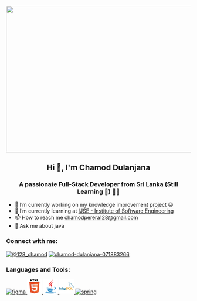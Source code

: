 <img align="center" width="1000" height="400" src="https://i.pinimg.com/originals/87/f3/f1/87f3f1425b217691da645e97dbb50d55.gif">
<h2 align="center">Hi 👋, I'm Chamod Dulanjana </h2>
<h3 align="center">A passionate Full-Stack Developer from Sri Lanka (Still Learning 🤪) 👨‍💻</h3>

- 🔭 I’m currently working on my knowledge improvement project 😝
- 🌱 I’m currently learning at [IJSE - Institute of Software Engineering](https://ijse.lk/)
- 📫 How to reach me chamodperera128@gmail.com
- 💬 Ask me about java

<h3 align="left">Connect with me:</h3>
<p align="left">
<a href="https://twitter.com/@128_chamod" target="blank"><img align="center" src="https://raw.githubusercontent.com/rahuldkjain/github-profile-readme-generator/master/src/images/icons/Social/twitter.svg" alt="@128_chamod" height="30" width="40" /></a>
<a href="https://linkedin.com/in/chamod-dulanjana-071883266" target="blank"><img align="center" src="https://raw.githubusercontent.com/rahuldkjain/github-profile-readme-generator/master/src/images/icons/Social/linked-in-alt.svg" alt="chamod-dulanjana-071883266" height="30" width="40" /></a>
</p>

<h3 align="left">Languages and Tools:</h3>
<p align="left"> <a href="https://www.figma.com/" target="_blank" rel="noreferrer"> <img src="https://www.vectorlogo.zone/logos/figma/figma-icon.svg" alt="figma" width="40" height="40"/> </a> <a href="https://www.w3.org/html/" target="_blank" rel="noreferrer"> <img src="https://raw.githubusercontent.com/devicons/devicon/master/icons/html5/html5-original-wordmark.svg" alt="html5" width="40" height="40"/> </a> <a href="https://www.java.com" target="_blank" rel="noreferrer"> <img src="https://raw.githubusercontent.com/devicons/devicon/master/icons/java/java-original.svg" alt="java" width="40" height="40"/> </a> <a href="https://www.mysql.com/" target="_blank" rel="noreferrer"> <img src="https://raw.githubusercontent.com/devicons/devicon/master/icons/mysql/mysql-original-wordmark.svg" alt="mysql" width="40" height="40"/> </a> <a href="https://spring.io/" target="_blank" rel="noreferrer"> <img src="https://www.vectorlogo.zone/logos/springio/springio-icon.svg" alt="spring" width="40" height="40"/> </a> </p>

<!---
ChamodDulanjana/ChamodDulanjana is a ✨ special ✨ repository because its `README.md` (this file) appears on your GitHub profile.
You can click the Preview link to take a look at your changes.
--->
